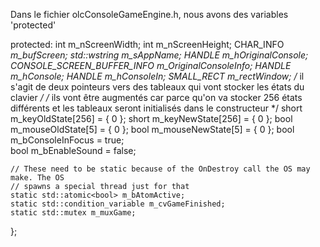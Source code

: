 Dans le fichier olcConsoleGameEngine.h, nous avons des variables 'protected'

protected:
	int m_nScreenWidth;
	int m_nScreenHeight;
	CHAR_INFO *m_bufScreen;
	std::wstring m_sAppName;
	HANDLE m_hOriginalConsole;
	CONSOLE_SCREEN_BUFFER_INFO m_OriginalConsoleInfo;
	HANDLE m_hConsole;
	HANDLE m_hConsoleIn;
	SMALL_RECT m_rectWindow;
    /* il s'agit de deux pointeurs vers des tableaux qui vont stocker les états du clavier */
    /* ils vont être augmentés car parce qu'on va stocker 256 états différents et les tableaux seront initialisés dans le constructeur */
	short m_keyOldState[256] = { 0 };
	short m_keyNewState[256] = { 0 };
	bool m_mouseOldState[5] = { 0 };
	bool m_mouseNewState[5] = { 0 };
	bool m_bConsoleInFocus = true;	
	bool m_bEnableSound = false;

	// These need to be static because of the OnDestroy call the OS may make. The OS
	// spawns a special thread just for that
	static std::atomic<bool> m_bAtomActive;
	static std::condition_variable m_cvGameFinished;
	static std::mutex m_muxGame;
};
